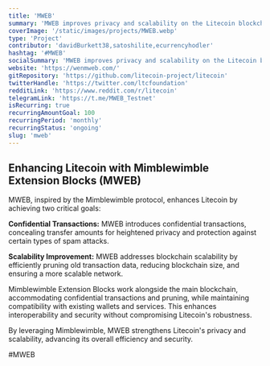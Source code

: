 ```yaml
---
title: 'MWEB'
summary: 'MWEB improves privacy and scalability on the Litecoin blockchain. It leverages the Mimblewimble protocol to enable confidential transactions, which obscure the amounts being transferred, while also allowing for the pruning of old data from the blockchain, thus improving scalability.'
coverImage: '/static/images/projects/MWEB.webp'
type: 'Project'
contributor: 'davidBurkett38,satoshilite,ecurrencyhodler'
hashtag: '#MWEB'
socialSummary: 'MWEB improves privacy and scalability on the Litecoin blockchain. Based on the Mimblewimble protocol, it promises confidential transactions and efficient pruning. We need YOUR support for its continued development.'
website: 'https://wenmweb.com/'
gitRepository: 'https://github.com/litecoin-project/litecoin'
twitterHandle: 'https://twitter.com/ltcfoundation'
redditLink: 'https://www.reddit.com/r/litecoin'
telegramLink: 'https://t.me/MWEB_Testnet'
isRecurring: true
recurringAmountGoal: 100
recurringPeriod: 'monthly'
recurringStatus: 'ongoing'
slug: 'mweb'
---
```


## Enhancing Litecoin with Mimblewimble Extension Blocks (MWEB)

MWEB, inspired by the Mimblewimble protocol, enhances Litecoin by achieving two critical goals:

**Confidential Transactions:** MWEB introduces confidential transactions, concealing transfer amounts for heightened privacy and protection against certain types of spam attacks.

**Scalability Improvement:** MWEB addresses blockchain scalability by efficiently pruning old transaction data, reducing blockchain size, and ensuring a more scalable network.

Mimblewimble Extension Blocks work alongside the main blockchain, accommodating confidential transactions and pruning, while maintaining compatibility with existing wallets and services. This enhances interoperability and security without compromising Litecoin's robustness.

By leveraging Mimblewimble, MWEB strengthens Litecoin's privacy and scalability, advancing its overall efficiency and security.

#MWEB
